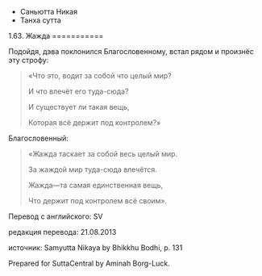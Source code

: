 









* Саньютта Никая
* Танха сутта


1\.63\. Жажда
\=\=\=\=\=\=\=\=\=\=\=



Подойдя, дэва поклонился Благословенному, встал рядом и произнёс эту строфу:



> «Что это, водит за собой что целый мир?  
> 
> И что влечёт его туда\-сюда?  
> 
> И существует ли такая вещь,  
> 
> Которая всё держит под контролем?»


Благословенный:



> «Жажда таскает за собой весь целый мир\.  
> 
> За жаждой мир туда\-сюда влечётся\.  
> 
> Жажда—та самая единственная вещь,  
> 
> Что держит под контролем всё своим»\.



Перевод с английского: SV


редакция перевода: 21\.08\.2013


источник: Samyutta Nikaya by Bhikkhu Bodhi, p\. 131


Prepared for SuttaCentral by Aminah Borg\-Luck\.






